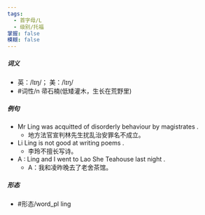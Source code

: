```yaml
---
tags:
  - 首字母/L
  - 级别/托福
掌握: false
模糊: false
---
```

##### 词义
- 英：/lɪŋ/； 美：/lɪŋ/
- #词性/n  帚石楠(低矮灌木，生长在荒野里)
##### 例句
- Mr Ling was acquitted of disorderly behaviour by magistrates .
	- 地方法官宣判林先生扰乱治安罪名不成立。
- Li Ling is not good at writing poems .
	- 李玲不擅长写诗。
- A : Ling and I went to Lao She Teahouse last night .
	- A：我和凌昨晚去了老舍茶馆。
##### 形态
- #形态/word_pl ling
